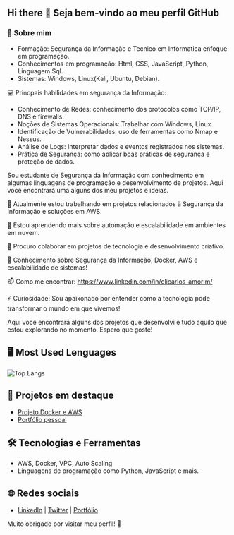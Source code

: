 ## Hi there 👋 Seja bem-vindo ao meu perfil GitHub

### :man: Sobre mim

- Formação: Segurança da Informação e Tecnico em Informatica enfoque em programação.
- Conhecimentos em programação: Html, CSS, JavaScript, Python, Linguagem Sql.
- Sistemas: Windows, Linux(Kali, Ubuntu, Debian).

:computer: Princpais habilidades em segurança da Informação:
- Conhecimento de Redes: conhecimento dos protocolos como TCP/IP, DNS e firewalls.
- Noções de Sistemas Operacionais: Trabalhar com Windows, Linux.
- Identificação de Vulnerabilidades: uso de ferramentas como Nmap e Nessus.
- Análise de Logs: Interpretar dados e eventos registrados nos sistemas.
- Prática de Segurança: como aplicar boas práticas de segurança e proteção de dados.

Sou estudante de Segurança da Informação com conhecimento em algumas linguagens de programação e desenvolvimento de projetos. Aqui você encontrará uma alguns dos meu projetos e ideias.

🔭 Atualmente estou trabalhando em projetos relacionados à Segurança da Informação e soluções em AWS.

🌱 Estou aprendendo mais sobre automação e escalabilidade em ambientes em nuvem.

👯 Procuro colaborar em projetos de tecnologia e desenvolvimento criativo.

💬 Conhecimento sobre Segurança da Informação, Docker, AWS e escalabilidade de sistemas!

📫 Como me encontrar: https://www.linkedin.com/in/elicarlos-amorim/

⚡ Curiosidade: Sou apaixonado por entender como a tecnologia pode transformar o mundo em que vivemos!

Aqui você encontrará alguns dos projetos que desenvolvi e tudo aquilo que estou explorando no momento. Espero que goste!

## 🖥 Most Used Lenguages

![Top Langs](https://github-readme-stats-git-masterrstaa-rickstaa.vercel.app/api/top-langs/?username=elicarlos-stack&layout=compact&bg_color=000&border_color=30A3DC&title_color=E94D5F&text_color=FFF)

## 🚀 Projetos em destaque
- [Projeto Docker e AWS](https://github.com/elicarlos-stack/projeto_docker_aws)
- [Portfólio pessoal](https://elicarlos-stack.github.io)

## 🛠️ Tecnologias e Ferramentas
- AWS, Docker, VPC, Auto Scaling
- Linguagens de programação como Python, JavaScript e mais.

## 🌐 Redes sociais
- [LinkedIn](#) | [Twitter](#) | [Portfólio](#)

Muito obrigado por visitar meu perfil! 🚀

